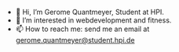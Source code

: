 - 👋 Hi, I’m Gerome Quantmeyer, Student at HPI.
- 👀 I’m interested in webdevelopment and fitness.
- 📫 How to reach me: send me an email at gerome.quantmeyer@student.hpi.de

<!---
geromequa/geromequa is a ✨ special ✨ repository because its `README.md` (this file) appears on your GitHub profile.
You can click the Preview link to take a look at your changes.
--->
